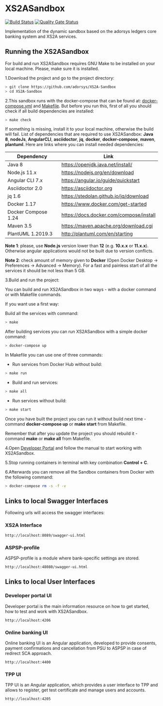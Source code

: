# XS2ASandbox
[![Build Status](https://travis-ci.com/adorsys/xs2a-sandbox.svg?branch=master)](https://travis-ci.com/adorsys/XS2A-Sandbox)
[![Quality Gate Status](https://sonarcloud.io/api/project_badges/measure?project=adorsys_XS2A-Sandbox&metric=alert_status)](https://sonarcloud.io/dashboard?id=adorsys_XS2A-Sandbox)

Implementation of the dynamic sandbox based on the adorsys ledgers core banking system and XS2A services.

## Running the XS2ASandbox

For build and run XS2ASandbox requires GNU Make to be installed on your local machine. Please, make sure it is installed.

1.Download the project and go to the project directory:

```sh
> git clone https://github.com/adorsys/XS2A-Sandbox
> cd XS2A-Sandbox
```

2.This sandbox runs with the docker-compose that can be found at:  [docker-compose.yml](docker-compose.yml) and [Makefile](Makefile).
But before you run this, first of all you should check if all build dependencies are installed:

```sh
> make check
```

If something is missing, install it to your local machine, otherwise the build will fail. 
List of dependencies that are required to use XS2ASandbox: **Java 8**, **nodeJs**, **AngularCLI**, **asciidoctor**, **jq**, **docker**, **docker-compose**, **maven**, **plantuml**.
Here are links where you can install needed dependencies:

| Dependency         | Link                                    |                                                     
|--------------------|-----------------------------------------|
| Java 8             | https://openjdk.java.net/install/       | 
| Node.js 11.x        | https://nodejs.org/en/download         | 
| Angular CLI 7.x     | https://angular.io/guide/quickstart    |                                                                                                        
| Asciidoctor 2.0    | https://asciidoctor.org                 |
| jq 1.6             | https://stedolan.github.io/jq/download  |
| Docker    1.17     | https://www.docker.com/get-started      |
| Docker Compose 1.24| https://docs.docker.com/compose/install |
| Maven    3.5       | https://maven.apache.org/download.cgi   |
| PlantUML 1.2019.3  | http://plantuml.com/en/starting         |


**Note 1**: please, use **Node.js** version lower than **12** (e.g. **10.x.x** or **11.x.x**). Otherwise angular applications would not be built due to
version conflicts.

**Note 2**: check amount of memory given to **Docker** (Open Docker Desktop -> Preferences -> Advanced -> Memory).
For a fast and painless start of all the services it should be not less than 5 GB.

3.Build and run the project:

You can build and run XS2ASandbox in two ways - with a docker command or with Makefile commands.

If you want use a first way:

Build all the services with command:

```sh 
> make
```

After building services you can run XS2ASandbox with a simple docker command:

```sh 
> docker-compose up
```

In Makefile you can use one of three commands:
* Run services from Docker Hub without build:

```sh
> make run
```

* Build and run services:

```sh
> make all
```

* Run services without build:

```sh
> make start
```

Once you have built the project you can run it without build next time - command **docker-compose up** or **make start** from Makefile.

Remember that after you update the project you should rebuild it - command **make** or **make all** from Makefile.

4.Open [Developer Portal](http://localhost:4206) and follow the manual to start working with XS2ASandbox.

5.Stop running containers in terminal with key combination **Control + C**.

6.Afterwards you can remove all the Sandbox containers from Docker with the following command:

```sh 
> docker-compose rm -s -f -v
```

## Links to local Swagger Interfaces

Following urls will access the swagger interfaces:

### XS2A Interface

```
http://localhost:8089/swagger-ui.html
```

### ASPSP-profile

ASPSP-profile is a module where bank-specific settings are stored.

```
http://localhost:48080/swagger-ui.html
```

## Links to local User Interfaces

### Developer portal UI

Developer portal is the main information resource on how to get started, how to test and work with XS2ASandbox.

```
http://localhost:4206
```

### Online banking UI

Online banking UI is an Angular application, developed to provide consents, payment confirmations and cancellation from PSU to ASPSP
 in case of redirect SCA approach.

```
http://localhost:4400
```

### TPP UI

TPP UI is an Angular application, which provides a user interface to TPP and allows to register, get test certificate and 
manage users and accounts.

```
http://localhost:4205
```
